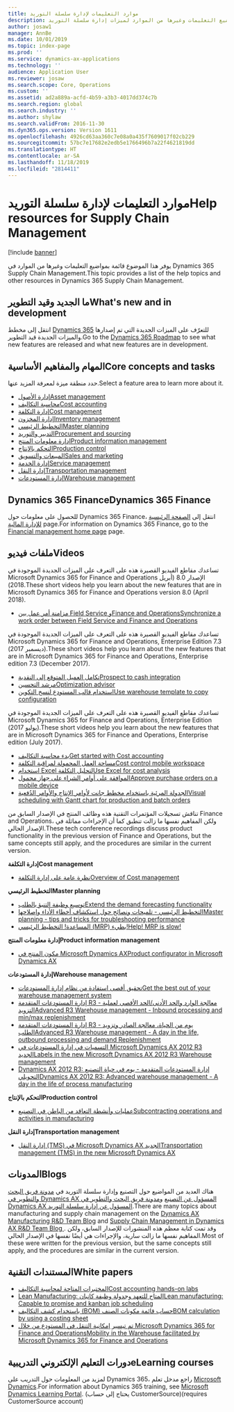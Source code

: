 ```yaml
---
title: موارد التعليمات لإدارة سلسلة التوريد
description: توفر هذه الصفحة قائمة بمواضيع التعليمات وغيرها من الموارد لميزات إدارة سلسلة التوريد.
author: josaw1
manager: AnnBe
ms.date: 10/01/2019
ms.topic: index-page
ms.prod: ''
ms.service: dynamics-ax-applications
ms.technology: ''
audience: Application User
ms.reviewer: josaw
ms.search.scope: Core, Operations
ms.custom: ''
ms.assetid: ad2a889a-acfd-4b59-a3b3-4017dd374c7b
ms.search.region: global
ms.search.industry: ''
ms.author: shylaw
ms.search.validFrom: 2016-11-30
ms.dyn365.ops.version: Version 1611
ms.openlocfilehash: 4926cd63aa360c7e08a0a435f7609017f02cb229
ms.sourcegitcommit: 57bc7e17682e2edb5e1766496b7a22f4621819dd
ms.translationtype: HT
ms.contentlocale: ar-SA
ms.lasthandoff: 11/18/2019
ms.locfileid: "2814411"
---
```

# <a name="help-resources-for-supply-chain-management"></a><span data-ttu-id="db50a-103">موارد التعليمات لإدارة سلسلة التوريد</span><span class="sxs-lookup"><span data-stu-id="db50a-103">Help resources for Supply Chain Management</span></span>

[!include [banner](includes/banner.md)]

<span data-ttu-id="db50a-104">يوفر هذا الموضوع قائمة بمواضيع التعليمات وغيرها من الموارد في Dynamics 365 Supply Chain Management.</span><span class="sxs-lookup"><span data-stu-id="db50a-104">This topic provides a list of the help topics and other resources in Dynamics 365 Supply Chain Management.</span></span> 

## <a name="whats-new-and-in-development"></a><span data-ttu-id="db50a-105">ما الجديد وقيد التطوير</span><span class="sxs-lookup"><span data-stu-id="db50a-105">What's new and in development</span></span>
<span data-ttu-id="db50a-106">انتقل إلى مخطط <a href="https://roadmap.dynamics.com/">Dynamics 365</a> للتعرّف على الميزات الجديدة التي تم إصدارها والميزات الجديدة قيد التطوير.</span><span class="sxs-lookup"><span data-stu-id="db50a-106">Go to the <a href="https://roadmap.dynamics.com/">Dynamics 365 Roadmap</a> to see what new features are released and what new features are in development.</span></span> 

## <a name="core-concepts-and-tasks"></a><span data-ttu-id="db50a-107">المهام والمفاهيم الأساسية</span><span class="sxs-lookup"><span data-stu-id="db50a-107">Core concepts and tasks</span></span>

<span data-ttu-id="db50a-108">حدد منطقة ميزة لمعرفة المزيد عنها.</span><span class="sxs-lookup"><span data-stu-id="db50a-108">Select a feature area to learn more about it.</span></span>

- [<span data-ttu-id="db50a-109">إدارة الأصول</span><span class="sxs-lookup"><span data-stu-id="db50a-109">Asset management</span></span>](asset-management/index.md)
- [<span data-ttu-id="db50a-110">محاسبة التكاليف</span><span class="sxs-lookup"><span data-stu-id="db50a-110">Cost accounting</span></span>](../finance/cost-accounting/cost-accounting-home-page.md)
- [<span data-ttu-id="db50a-111">إدارة التكلفة</span><span class="sxs-lookup"><span data-stu-id="db50a-111">Cost management</span></span>](cost-management/cost-management-home-page.md)  
- [<span data-ttu-id="db50a-112">إدارة المخزون</span><span class="sxs-lookup"><span data-stu-id="db50a-112">Inventory management</span></span>](inventory/inventory-home-page.md)
- [<span data-ttu-id="db50a-113">التخطيط الرئيسي</span><span class="sxs-lookup"><span data-stu-id="db50a-113">Master planning</span></span>](master-planning/master-planning-home-page.md)
- [<span data-ttu-id="db50a-114">التدبير والتوريد</span><span class="sxs-lookup"><span data-stu-id="db50a-114">Procurement and sourcing</span></span>](procurement/procurement-sourcing-overview.md)
- [<span data-ttu-id="db50a-115">إدارة معلومات المنتج</span><span class="sxs-lookup"><span data-stu-id="db50a-115">Product information management</span></span>](pim/product-information.md)
- [<span data-ttu-id="db50a-116">التحكم بالإنتاج</span><span class="sxs-lookup"><span data-stu-id="db50a-116">Production control</span></span>](production-control/production-process-overview.md)
- [<span data-ttu-id="db50a-117">المبيعات والتسويق</span><span class="sxs-lookup"><span data-stu-id="db50a-117">Sales and marketing</span></span>](sales-marketing/overview-sales-marketing.md)
- [<span data-ttu-id="db50a-118">إدارة الخدمة</span><span class="sxs-lookup"><span data-stu-id="db50a-118">Service management</span></span>](service-management/service-management-home-page.md)
- [<span data-ttu-id="db50a-119">إدارة النقل</span><span class="sxs-lookup"><span data-stu-id="db50a-119">Transportation management</span></span>](transportation/transportation-management-overview.md)
- [<span data-ttu-id="db50a-120">إدارة المستودعات</span><span class="sxs-lookup"><span data-stu-id="db50a-120">Warehouse management</span></span>](warehousing/warehouse-configuration.md)

## <a name="dynamics-365-finance"></a><span data-ttu-id="db50a-121">Dynamics 365 Finance</span><span class="sxs-lookup"><span data-stu-id="db50a-121">Dynamics 365 Finance</span></span>

<span data-ttu-id="db50a-122">للحصول على معلومات حول Dynamics 365 Finance، انتقل إلى [الصفحة الرئيسية للإدارة المالية‬](../finance/index.md) page.</span><span class="sxs-lookup"><span data-stu-id="db50a-122">For information on Dynamics 365 Finance, go to the [Financial management home page](../finance/index.md) page.</span></span>

## <a name="videos"></a><span data-ttu-id="db50a-123">ملفات فيديو</span><span class="sxs-lookup"><span data-stu-id="db50a-123">Videos</span></span>

<span data-ttu-id="db50a-124">تساعدك مقاطع الفيديو القصيرة هذه على التعرف على الميزات الجديدة الموجودة في Microsoft Dynamics 365 for Finance and Operations الإصدار 8.0 (أبريل 2018).</span><span class="sxs-lookup"><span data-stu-id="db50a-124">These short videos help you learn about the new features that are in Microsoft Dynamics 365 for Finance and Operations version 8.0 (April 2018).</span></span>

- [<span data-ttu-id="db50a-125">مزامنة أمر عمل بين Field Service وFinance and Operations</span><span class="sxs-lookup"><span data-stu-id="db50a-125">Synchronize a work order between Field Service and Finance and Operations</span></span>](https://youtu.be/hAB4TDVMjxU)

<span data-ttu-id="db50a-126">تساعدك مقاطع الفيديو القصيرة هذه على التعرف على الميزات الجديدة الموجودة في Microsoft Dynamics 365 for Finance and Operations, Enterprise Edition 7.3 (ديسمبر 2017).</span><span class="sxs-lookup"><span data-stu-id="db50a-126">These short videos help you learn about the new features that are in Microsoft Dynamics 365 for Finance and Operations, Enterprise edition 7.3 (December 2017).</span></span>

-  [<span data-ttu-id="db50a-127">تكامل العميل المتوقع إلى النقدية</span><span class="sxs-lookup"><span data-stu-id="db50a-127">Prospect to cash integration</span></span>](https://youtu.be/AVV9x5x-XCg) 
-  [<span data-ttu-id="db50a-128">مرشد التحسين‬</span><span class="sxs-lookup"><span data-stu-id="db50a-128">Optimization advisor</span></span>](https://www.youtube.com/watch?v=MRsAzgFCUSQ&t=4s)
-  [<span data-ttu-id="db50a-129">استخدام قالب المستودع لنسخ التكوين</span><span class="sxs-lookup"><span data-stu-id="db50a-129">Use warehouse template to copy configuration</span></span>](https://www.youtube.com/watch?v=K2WIfFlqJYs&feature=youtu.be)

<span data-ttu-id="db50a-130">تساعدك مقاطع الفيديو القصيرة هذه على التعرف على الميزات الجديدة الموجودة في Microsoft Dynamics 365 for Finance and Operations, Enterprise Edition (يوليو 2017).</span><span class="sxs-lookup"><span data-stu-id="db50a-130">These short videos help you learn about the new features that are in Microsoft Dynamics 365 for Finance and Operations, Enterprise edition (July 2017).</span></span>

-  [<span data-ttu-id="db50a-131">بدء ‏‫محاسبة التكاليف‬</span><span class="sxs-lookup"><span data-stu-id="db50a-131">Get started with Cost accounting</span></span>](https://youtu.be/1pUDtJQZ8FU)
-  [<span data-ttu-id="db50a-132">مساحة العمل المحمولة لمراقبة التكلفة</span><span class="sxs-lookup"><span data-stu-id="db50a-132">Cost control mobile workspace</span></span>](https://youtu.be/imsuTg8rUVk)
-  [<span data-ttu-id="db50a-133">استخدام Excel لتحليل التكلفة</span><span class="sxs-lookup"><span data-stu-id="db50a-133">Use Excel for cost analysis</span></span>](https://youtu.be/-HKHYdClvx8)
-  [<span data-ttu-id="db50a-134">الموافقة على أوامر الشراء على جهاز محمول</span><span class="sxs-lookup"><span data-stu-id="db50a-134">Approve purchase orders on a mobile device</span></span>](https://youtu.be/gZ-gOlJe7H8)
-  [<span data-ttu-id="db50a-135">الجدولة المرئية باستخدام مخطط جانت لأوامر الإنتاج والأوامر الدُفعية</span><span class="sxs-lookup"><span data-stu-id="db50a-135">Visual scheduling with Gantt chart for production and batch orders</span></span>](https://youtu.be/BtbuShkGj4I)

<span data-ttu-id="db50a-136">تناقش تسجيلات المؤتمرات التقنية هذه وظائف المنتج في الإصدار السابق من Finance and Operations، ولكن المفاهيم نفسها ما زالت تنطبق كما أن الإجراءات مماثلة في الإصدار الحالي.</span><span class="sxs-lookup"><span data-stu-id="db50a-136">These tech conference recordings discuss product functionality in the previous version of Finance and Operations, but the same concepts still apply, and the procedures are similar in the current version.</span></span> 

<span data-ttu-id="db50a-137">**إدارة التكلفة**</span><span class="sxs-lookup"><span data-stu-id="db50a-137">**Cost management**</span></span>

-  [<span data-ttu-id="db50a-138">نظرة عامة على إدارة التكلفة</span><span class="sxs-lookup"><span data-stu-id="db50a-138">Overview of Cost management</span></span>](https://www.youtube.com/watch?v=vXzlC-mOBcg&feature=youtu.be)

<span data-ttu-id="db50a-139">**التخطيط الرئيسي**</span><span class="sxs-lookup"><span data-stu-id="db50a-139">**Master planning**</span></span>

-  [<span data-ttu-id="db50a-140">توسيع وظيفة التنبؤ بالطلب</span><span class="sxs-lookup"><span data-stu-id="db50a-140">Extend the demand forecasting functionality</span></span>](https://www.youtube.com/watch?v=4OIKIXLiNjI&feature=youtu.be)
-  [<span data-ttu-id="db50a-141">التخطيط الرئيسي - تلميحات ونصائح حول استكشاف أخطاء الأداء وإصلاحها</span><span class="sxs-lookup"><span data-stu-id="db50a-141">Master planning - tips and tricks for troubleshooting performance</span></span>](https://youtu.be/7v8BPmEs9Dg)
-  [<span data-ttu-id="db50a-142">المساعدة! التخطيط الرئيسي (MRP) بطيء!</span><span class="sxs-lookup"><span data-stu-id="db50a-142">Help! MRP is slow!</span></span>](https://youtu.be/RLXybx20B5o)

<span data-ttu-id="db50a-143">**إدارة معلومات المنتج**</span><span class="sxs-lookup"><span data-stu-id="db50a-143">**Product information management**</span></span>

-  [<span data-ttu-id="db50a-144">مكون المنتج في Microsoft Dynamics AX</span><span class="sxs-lookup"><span data-stu-id="db50a-144">Product configurator in Microsoft Dynamics AX</span></span>](https://youtu.be/zotrj3SbCl4)

<span data-ttu-id="db50a-145">**إدارة المستودعات**</span><span class="sxs-lookup"><span data-stu-id="db50a-145">**Warehouse management**</span></span> 

<!---  [Process inbound ASNs in Warehouse management](https://mix.office.com/watch/wpf78tr7rjuh)-->  
-  [<span data-ttu-id="db50a-146">تحقيق أقصى استفادة من نظام إدارة المستودعات</span><span class="sxs-lookup"><span data-stu-id="db50a-146">Get the best out of your warehouse management system</span></span>](https://www.youtube.com/watch?v=--_didmZKHo&t=10s)
-  [<span data-ttu-id="db50a-147">إدارة المستودعات المتقدمة R3 - معالجة الوارد و‏‫الحد الأدنى/الحد الأقصى لعملية التزويد‬</span><span class="sxs-lookup"><span data-stu-id="db50a-147">Advanced R3 Warehouse management - Inbound processing and min/max replenishment</span></span>](https://www.youtube.com/watch?v=z5_V5Eqlf5M&t=48s)
-  [<span data-ttu-id="db50a-148">إدارة المستودعات المتقدمة R3 - يوم من الحياة، معالجة الصادر وتزويد الطلب</span><span class="sxs-lookup"><span data-stu-id="db50a-148">Advanced R3 Warehouse management - A day in the life, outbound processing and demand Replenishment</span></span>](https://youtu.be/Og0gLlVp7jA)
-  [<span data-ttu-id="db50a-149">التسميات في إدارة المستودعات في Microsoft Dynamics AX 2012 R3 الجديد</span><span class="sxs-lookup"><span data-stu-id="db50a-149">Labels in the new Microsoft Dynamics AX 2012 R3 Warehouse management</span></span>](https://youtu.be/5w1MngVchBA)
-  [<span data-ttu-id="db50a-150">Dynamics AX 2012 R3: إدارة المستودعات المتقدمة - يوم في حياة التصنيع التحويلي</span><span class="sxs-lookup"><span data-stu-id="db50a-150">Dynamics AX 2012 R3: Advanced warehouse management - A day in the life of process manufacturing</span></span>](https://www.youtube.com/embed/QUxXUrN-7n4)

<span data-ttu-id="db50a-151">**التحكم بالإنتاج**</span><span class="sxs-lookup"><span data-stu-id="db50a-151">**Production control**</span></span>

-  [<span data-ttu-id="db50a-152">عمليات وأنشطة التعاقد من الباطن في التصنيع</span><span class="sxs-lookup"><span data-stu-id="db50a-152">Subcontracting operations and activities in manufacturing</span></span>](https://youtu.be/y1jrd3A_k70)

<span data-ttu-id="db50a-153">**إدارة النقل**</span><span class="sxs-lookup"><span data-stu-id="db50a-153">**Transportation management**</span></span>

-  [<span data-ttu-id="db50a-154">إدارة النقل (TMS) في Microsoft Dynamics AX الجديد</span><span class="sxs-lookup"><span data-stu-id="db50a-154">Transportation management (TMS) in the new Microsoft Dynamics AX</span></span>](https://youtu.be/jgmTgJIgEFQ)

## <a name="blogs"></a><span data-ttu-id="db50a-155">المدونات</span><span class="sxs-lookup"><span data-stu-id="db50a-155">Blogs</span></span>
<span data-ttu-id="db50a-156">هناك العديد من المواضيع حول التصنيع وإدارة سلسلة التوريد في <a href="https://blogs.msdn.microsoft.com/axmfg/">مدونة فريق البحث والتطوير في Dynamics AX المسؤول عن التصنيع</a> و<a href="https://blogs.msdn.microsoft.com/dynamicsaxscm/">مدونة فريق البحث والتطوير في Dynamics AX المسؤول عن إدارة سلسلة التوريد</a>.</span><span class="sxs-lookup"><span data-stu-id="db50a-156">There are many topics about manufacturing and supply chain management on the <a href="https://blogs.msdn.microsoft.com/axmfg/">Dynamics AX Manufacturing R&D Team Blog</a> and <a href="https://blogs.msdn.microsoft.com/dynamicsaxscm/">Supply Chain Management in Dynamics AX R&D Team Blog </a>.</span></span> <span data-ttu-id="db50a-157">وقد تمت كتابة معظم هذه المنشورات للإصدار السابق، ولكن المفاهيم نفسها ما زالت سارية، والإجراءات هي أيضًا نفسها في الإصدار الحالي.</span><span class="sxs-lookup"><span data-stu-id="db50a-157">Most of these were written for the previous version, but the same concepts still apply, and the procedures are similar in the current version.</span></span> 

## <a name="white-papers"></a><span data-ttu-id="db50a-158">المستندات التقنية</span><span class="sxs-lookup"><span data-stu-id="db50a-158">White papers</span></span>
-  <span data-ttu-id="db50a-159"><a href="https://mbs.microsoft.com/customersource/northamerica/AX/learning/documentation/white-papers/msd365optgtstcostacc/">المختبرات المتاحة لمحاسبة التكاليف</a></span><span class="sxs-lookup"><span data-stu-id="db50a-159"><a href="https://mbs.microsoft.com/customersource/northamerica/AX/learning/documentation/white-papers/msd365optgtstcostacc/">Cost accounting hands-on labs</a></span></span> 
-  <span data-ttu-id="db50a-160"><a href="https://mbs.microsoft.com/customersource/northamerica/AX/learning/documentation/white-papers/leanmanufkanban365opt/">Lean Manufacturing: المتاح للتعهد وجدولة وظيفة كانبان</a></span><span class="sxs-lookup"><span data-stu-id="db50a-160"><a href="https://mbs.microsoft.com/customersource/northamerica/AX/learning/documentation/white-papers/leanmanufkanban365opt/">Lean manufacturing: Capable to promise and kanban job scheduling</a></span></span> 
-  <span data-ttu-id="db50a-161"><a href="https://mbs.microsoft.com/customersource/northamerica/AX/learning/documentation/white-papers/365operationsbomcalsheet/">‏‫حساب قائمة مكونات الصنف (BOM) ‏‫باستخدام كشف التكاليف‬‏‫‬‬</a></span><span class="sxs-lookup"><span data-stu-id="db50a-161"><a href="https://mbs.microsoft.com/customersource/northamerica/AX/learning/documentation/white-papers/365operationsbomcalsheet/">BOM calculation by using a costing sheet</a></span></span>
-  <span data-ttu-id="db50a-162"><a href="https://mbs.microsoft.com/customersource/northamerica/365Enterprise/learning/documentation/white-papers/MobilityWarehouse/">تم تيسير إمكانية التنقل في المستودع من خلال Microsoft Dynamics 365 for Finance and Operations</a></span><span class="sxs-lookup"><span data-stu-id="db50a-162"><a href="https://mbs.microsoft.com/customersource/northamerica/365Enterprise/learning/documentation/white-papers/MobilityWarehouse/">Mobility in the Warehouse facilitated by Microsoft Dynamics 365 for Finance and Operations</a></span></span>

## <a name="elearning-courses"></a><span data-ttu-id="db50a-163">دورات التعليم الإلكتروني التدريبية</span><span class="sxs-lookup"><span data-stu-id="db50a-163">eLearning courses</span></span>
<span data-ttu-id="db50a-164">لمزيد من المعلومات حول التدريب على Dynamics 365، راجع  مدخل تعلم <a href="https://mbspartner.microsoft.com/AX/LearningPlans/"> Microsoft Dynamics</a>.</span><span class="sxs-lookup"><span data-stu-id="db50a-164">For information about Dynamics 365 training, see <a href="https://mbspartner.microsoft.com/AX/LearningPlans/"> Microsoft Dynamics Learning Portal</a>.</span></span> <span data-ttu-id="db50a-165">(يحتاج إلى حساب CustomerSource)</span><span class="sxs-lookup"><span data-stu-id="db50a-165">(requires CustomerSource account)</span></span> 


